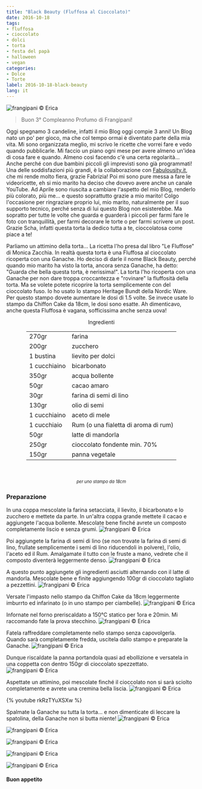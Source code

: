 ```yaml
---
title: "Black Beauty (Fluffosa al Cioccolato)"
date: 2016-10-18
tags:
- fluffosa
- cioccolato
- dolci
- torta
- festa del papà
- halloween
- vegan
categories:
- Dolce
- Torte
label: 2016-10-18-black-beauty
lang: it
---
```

![](header.jpg "frangipani © Erica")

> Buon 3° Compleanno Profumo di Frangipani!

Oggi spegnamo 3 candeline, infatti il mio Blog oggi compie 3 anni! Un Blog nato un po' per gioco, ma che col tempo ormai è diventato parte della mia vita. Mi sono organizzata meglio, mi scrivo le ricette che vorrei fare e vedo quando pubblicarle. Mi faccio un piano ogni mese per avere almeno un'idea di cosa fare e quando. Almeno così facendo c'è una certa regolarità... Anche perché con due bambini piccoli gli imprevisti sono già programmati! Una delle soddisfazioni più grandi, è la collaborazione con <a href="http://fabulousity.it" target="_blank">Fabulousity.it</a>, che mi rende molto fiera, grazie Fabrizia! Poi mi sono pure messa a fare le videoricette, eh si mio marito ha deciso che dovevo avere anche un canale YouTube. Ad Aprile sono riuscita a cambiare l'aspetto del mio Blog, renderlo più colorato, più me... e questo soprattutto grazie a mio marito! Colgo l'occasione per ringraziare proprio lui, mio marito, naturalmente per il suo supporto tecnico, perché senza di lui questo Blog non esisterebbe. Ma sopratto per tutte le volte che guarda e guarderà i piccoli per farmi fare le foto con tranquillità, per farmi decorare le torte o per farmi scrivere un post. Grazie Scha, infatti questa torta la dedico tutta a te, cioccolatosa come piace a te!

Parliamo un attimino della torta... La ricetta l'ho presa dal libro "Le Fluffose" di Monica Zacchia. In realtà questa torta è una Fluffosa al cioccolato ricoperta con una Ganache. Ho deciso di darle il nome Black Beauty, perché quando mio marito ha visto la torta, ancora senza Ganache, ha detto: "Guarda che bella questa torta, è nerissima!". La torta l'ho ricoperta con una Ganache per non dare troppa croccantezza e "rovinare" la fluffosità della torta. Ma se volete potete ricoprire la torta semplicemente con del cioccolato fuso. Io ho usato lo stampo Heritage Bundt della Nordic Ware. Per questo stampo dovete aumentare le dosi di 1.5 volte. Se invece usate lo stampo da Chiffon Cake da 18cm, le dosi sono esatte. Ah dimenticavo, anche questa Fluffosa è vagana, sofficissima anche senza uova!

<div id="wrapper" style="text-align: center">
  <div id="yourdiv" style="display: inline-block;">
    <div class="ingredients">
      <div class="ingredients-title">Ingredienti</div>
      <table>
        <tbody>
          <tr>
            <td>270gr</td>
            <td>farina</td>
          </tr>
          <tr>
            <td>200gr</td>
            <td>zucchero</td>
          </tr>
          <tr>
            <td>1 bustina</td>
            <td>lievito per dolci</td>
          </tr>
          <tr>
            <td>1 cucchiaino</td>
            <td>bicarbonato</td>
          </tr>
          <tr>
            <td>350gr</td>
            <td>acqua bollente</td>
          </tr>
          <tr>
            <td>50gr</td>
            <td>cacao amaro</td>
          </tr>
          <tr>
            <td>30gr</td>
            <td>farina di semi di lino</td>
          </tr>
          <tr>
            <td>130gr</td>
            <td>olio di semi</td>
          </tr>
          <tr>
            <td>1 cucchiaino</td>
            <td>aceto di mele</td>
          </tr>
          <tr>
            <td>1 cucchiaio</td>
            <td>Rum (o una fialetta di aroma di rum)</td>
          </tr>
          <tr>
            <td>50gr</td>
            <td>latte di mandorla</td>
          </tr>
          <tr>
            <td>250gr</td>
            <td>cioccolato fondente min. 70%</td>
          </tr>
          <tr>
            <td>150gr</td>
            <td>panna vegetale</td> 
          </tr>
        </tbody>
      </table>
      <br></br>
      <i class="pull-right" style="font-size: 80%;">per uno stampo da 18cm</i>
    </div>
  </div>
</div>


<h3>
  <font color="grey">
    <i class="fa fa-cogs"></i>
  </font> Preparazione
</h3>

In una coppa mescolate la farina setacciata, il lievito, il bicarbonato e lo zucchero e mettete da parte. In un'altra coppa grande mettete il cacao e aggiungete l'acqua bollente. Mescolate bene finché avrete un composto completamente liscio e senza grumi. 
![](acquaecacao.jpg "frangipani © Erica")

Poi aggiungete la farina di semi di lino (se non trovate la farina di semi di lino, frullate semplicemente i semi di lino riducendoli in polvere), l'olio, l'aceto ed il Rum. Amalgamate il tutto con le fruste a mano, vedrete che il composto diventerà leggermente denso.
![](liquidi.jpg "frangipani © Erica")

A questo punto aggiungete gli ingredienti asciutti alternando con il latte di mandorla. Mescolate bene e finite aggiungendo 100gr di cioccolato tagliato a pezzettini.
![](impasto.jpg "frangipani © Erica")

Versate l'impasto nello stampo da Chiffon Cake da 18cm leggermente imburrto ed infarinato (o in uno stampo per ciambelle).
![](teglia.jpg "frangipani © Erica")

Infornate nel forno preriscaldato a 150°C statico per 1ora e 20min. Mi raccomando fate la prova stecchino.
![](sfornata.jpg "frangipani © Erica")

Fatela raffreddare completamente nello stampo senza capovolgerla. Quando sarà completamente fredda, uscitela dallo stampo e preparate la Ganache. 
![](torta.jpg "frangipani © Erica")

Dunque riscaldate la panna portandola quasi ad ebollizione e versatela in una coppetta con dentro 150gr di cioccolato spezzettato.
![](pannaecioccolato.jpg "frangipani © Erica")

Aspettate un attimino, poi mescolate finché il cioccolato non si sarà sciolto completamente e avrete una cremina bella liscia.
![](ganache.jpg "frangipani © Erica")

{% youtube rkRzTYuXSXw %}

Spalmate la Ganache su tutta la torta... e non dimenticate di leccare la spatolina, della Ganache non si butta niente!
![](risultato1.jpg "frangipani © Erica")

![](risultato2.jpg "frangipani © Erica")

![](risultato3.jpg "frangipani © Erica")

![](risultato4.jpg "frangipani © Erica")

![](risultato5.jpg "frangipani © Erica")


<h4>Buon appetito
  <font color="red">
    <i class="fa fa-smile-o"></i>
  </font>
</h4>
